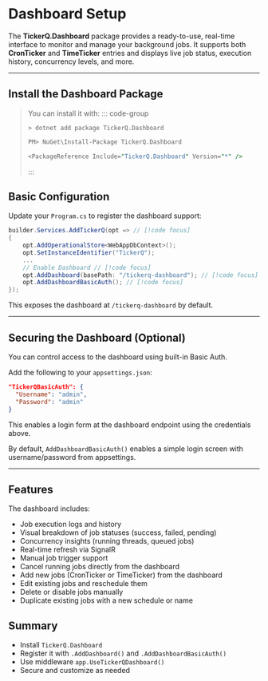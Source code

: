 # Dashboard Setup

The **TickerQ.Dashboard** package provides a ready-to-use, real-time interface to monitor and manage your background jobs. It supports both **CronTicker** and **TimeTicker** entries and displays live job status, execution history, concurrency levels, and more.

---

## Install the Dashboard Package

>You can install it with:
>::: code-group
>```cli [.NET CLI]
>> dotnet add package TickerQ.Dashboard
>```
>```pm [Package Manager]
>PM> NuGet\Install-Package TickerQ.Dashboard
>```
>```pm [Package Reference]
><PackageReference Include="TickerQ.Dashboard" Version="*" />
>```
>:::

## Basic Configuration

Update your `Program.cs` to register the dashboard support:

```csharp
builder.Services.AddTickerQ(opt => // [!code focus]
{
    opt.AddOperationalStore<WebAppDbContext>();
    opt.SetInstanceIdentifier("TickerQ");
    ...
    // Enable Dashboard // [!code focus]
    opt.AddDashboard(basePath: "/tickerq-dashboard"); // [!code focus]
    opt.AddDashboardBasicAuth(); // [!code focus]
});
```

This exposes the dashboard at `/tickerq-dashboard` by default.

---

## Securing the Dashboard (Optional)

You can control access to the dashboard using built-in Basic Auth.

Add the following to your `appsettings.json`:

```json
"TickerQBasicAuth": {
  "Username": "admin",
  "Password": "admin"
}
```

This enables a login form at the dashboard endpoint using the credentials above.

By default, `AddDashboardBasicAuth()` enables a simple login screen with username/password from appsettings.

---

## Features

The dashboard includes:

- Job execution logs and history
- Visual breakdown of job statuses (success, failed, pending)
- Concurrency insights (running threads, queued jobs)
- Real-time refresh via SignalR
- Manual job trigger support
- Cancel running jobs directly from the dashboard
- Add new jobs (CronTicker or TimeTicker) from the dashboard
- Edit existing jobs and reschedule them
- Delete or disable jobs manually
- Duplicate existing jobs with a new schedule or name

## Summary

- Install `TickerQ.Dashboard`
- Register it with `.AddDashboard()` and `.AddDashboardBasicAuth()`
- Use middleware `app.UseTickerQDashboard()`
- Secure and customize as needed
